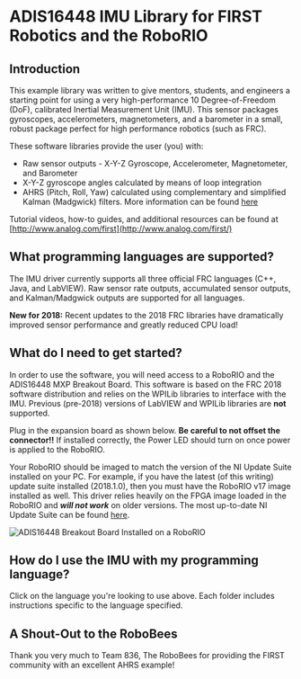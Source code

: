 # ADIS16448 IMU Library for FIRST Robotics and the RoboRIO

## Introduction
This example library was written to give mentors, students, and engineers a starting point for using a very high-performance 10 Degree-of-Freedom (DoF), calibrated Inertial Measurement Unit (IMU). This sensor packages gyroscopes, accelerometers, magnetometers, and a barometer in a small, robust package perfect for high performance robotics (such as FRC). 

These software libraries provide the user (you) with:
- Raw sensor outputs - X-Y-Z Gyroscope, Accelerometer, Magnetometer, and Barometer
- X-Y-Z gyroscope angles calculated by means of loop integration
- AHRS (Pitch, Roll, Yaw) calculated using complementary and simplified Kalman (Madgwick) filters. More information can be found [here](http://www.x-io.co.uk/open-source-imu-and-ahrs-algorithms/)

Tutorial videos, how-to guides, and additional resources can be found at [http://www.analog.com/first](http://www.analog.com/first/)

## What programming languages are supported?
The IMU driver currently supports all three official FRC languages (C++, Java, and LabVIEW). Raw sensor rate outputs, accumulated sensor outputs, and Kalman/Madgwick outputs are supported for all languages. 

**New for 2018:** Recent updates to the 2018 FRC libraries have dramatically improved sensor performance and greatly reduced CPU load!

## What do I need to get started?

In order to use the software, you will need access to a RoboRIO and the ADIS16448 MXP Breakout Board. This software is based on the FRC 2018 software distribution and relies on the WPILib libraries to interface with the IMU. Previous (pre-2018) versions of LabVIEW and WPILib libraries are **not** supported.

Plug in the expansion board as shown below. **Be careful to not offset the connector!!** If installed correctly, the Power LED should turn on once power is applied to the RoboRIO.

Your RoboRIO should be imaged to match the version of the NI Update Suite installed on your PC. For example, if you have the latest (of this writing) update suite installed (2018.1.0), then you must have the RoboRIO v17 image installed as well. This driver relies heavily on the FPGA image loaded in the RoboRIO and _**will not work**_ on older versions. The most up-to-date NI Update Suite can be found [here](https://forums.ni.com/t5/FIRST-Robotics-Competition/FRC-Update-Suite/ta-p/3737502).

![ADIS16448 Breakout Board Installed on a RoboRIO](https://raw.githubusercontent.com/juchong/ADIS16448-RoboRIO-Driver/master/Reference/IMG_5514.JPG)

## How do I use the IMU with my programming language?

Click on the language you're looking to use above. Each folder includes instructions specific to the language specified. 

## A Shout-Out to the RoboBees

Thank you very much to Team 836, The RoboBees for providing the FIRST community with an excellent AHRS example! 
